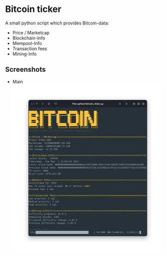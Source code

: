 # Bitcoin ticker

A small python script which provides Bitcoin-data:
- Price / Marketcap
- Blockchain-Info
- Mempool-Info
- Transaction fees
- Mining-Info

## Screenshots
- Main
![App Screenshot](https://github.com/haui-btc/bitcoin_ticker/blob/main/screenshots/main.png?raw=true)
